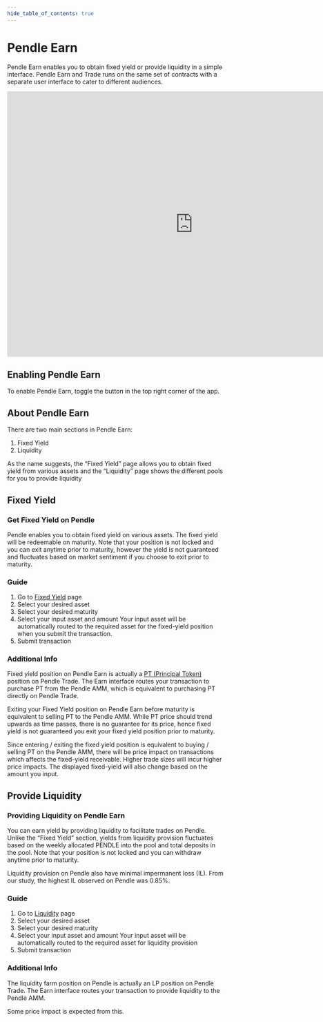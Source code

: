 ```yaml
---
hide_table_of_contents: true
---
```


# Pendle Earn

Pendle Earn enables you to obtain fixed yield or provide liquidity in a simple interface. Pendle Earn and Trade runs on the same set of contracts with a separate user interface to cater to different audiences.

<iframe width="860" height="615" src="https://www.youtube.com/embed/HIGF1_oot9g?si=6woAjZP8UAYmcCzD" title="YouTube video player" frameborder="0" allow="accelerometer; autoplay; clipboard-write; encrypted-media; gyroscope; picture-in-picture" allowfullscreen></iframe>

## Enabling Pendle Earn

To enable Pendle Earn, toggle the button in the top right corner of the app.

## About Pendle Earn

There are two main sections in Pendle Earn:

1. Fixed Yield
2. Liquidity

As the name suggests, the “Fixed Yield” page allows you to obtain fixed yield from various assets and the “Liquidity” page shows the different pools for you to provide liquidity

## Fixed Yield

### Get Fixed Yield on Pendle

Pendle enables you to obtain fixed yield on various assets. The fixed yield will be redeemable on maturity. Note that your position is not locked and you can exit anytime prior to maturity, however the yield is not guaranteed and fluctuates based on market sentiment if you choose to exit prior to maturity.

### Guide

1. Go to [Fixed Yield](https://app.pendle.finance/earn/fixed-yield) page
2. Select your desired asset
3. Select your desired maturity
4. Select your input asset and amount
Your input asset will be automatically routed to the required asset for the fixed-yield position when you submit the transaction.
5. Submit transaction

### Additional Info

Fixed yield position on Pendle Earn is actually a [PT (Principal Token)](./ProtocolMechanics/YieldTokenization/PT.md) position on Pendle Trade. The Earn interface routes your transaction to purchase PT from the Pendle AMM, which is equivalent to purchasing PT directly on Pendle Trade.

Exiting your Fixed Yield position on Pendle Earn before maturity is equivalent to selling PT to the Pendle AMM. While PT price should trend upwards as time passes, there is no guarantee for its price, hence fixed yield is not guaranteed you exit your fixed yield position prior to maturity.

Since entering / exiting the fixed yield position is equivalent to buying / selling PT on the Pendle AMM, there will be price impact on transactions which affects the fixed-yield receivable. Higher trade sizes will incur higher price impacts. The displayed fixed-yield will also change based on the amount you input.

## Provide Liquidity

### Providing Liquidity on Pendle Earn

You can earn yield by providing liquidity to facilitate trades on Pendle. Unlike the “Fixed Yield” section, yields from liquidity provision fluctuates based on the weekly allocated PENDLE into the pool and total deposits in the pool. Note that your position is not locked and you can withdraw anytime prior to maturity.

Liquidity provision on Pendle also have minimal impermanent loss (IL). From our study, the highest IL observed on Pendle was 0.85%.

### Guide

1. Go to [Liquidity](https://app.pendle.finance/earn/liquidity) page
2. Select your desired asset
3. Select your desired maturity
4. Select your input asset and amount
Your input asset will be automatically routed to the required asset for liquidity provision
5. Submit transaction

### Additional Info

The liquidity farm position on Pendle is actually an LP position on Pendle Trade. The Earn interface routes your transaction to provide liquidity to the Pendle AMM.

Some price impact is expected from this.
